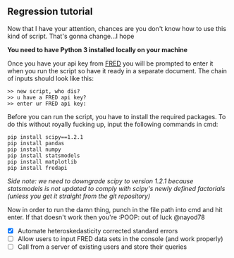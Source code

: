 ## Regression tutorial

Now that I have your attention, chances are you don't know how to use this kind of script. That's gonna change...I hope

**You need to have Python 3 installed locally on your machine**

Once you have your api key from [FRED](https://research.stlouisfed.org/docs/api/api_key.html) you will be prompted to enter it when you run the script so have it ready in a separate document. The chain of inputs should look like this:

```
>> new script, who dis?
>> u have a FRED api key?
>> enter ur FRED api key:
```

Before you can run the script, you have to install the required packages. To do this without royally fucking up, input the following commands in cmd:

```
pip install scipy==1.2.1
pip install pandas
pip install numpy
pip install statsmodels
pip install matplotlib
pip install fredapi
```

*Side note: we need to downgrade scipy to version 1.2.1 because statsmodels is not updated to comply with scipy's newly defined factorials (unless you get it straight from the git repository)*

Now in order to run the damn thing, punch in the file path into cmd and hit enter. If that doesn't work then you're :POOP: out of luck @nayod78

-[x] Automate heteroskedasticity corrected standard errors
-[ ] Allow users to input FRED data sets in the console (and work properly)
-[ ] Call from a server of existing users and store their queries
